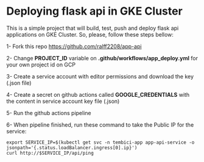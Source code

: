 # Deploying flask api in GKE Cluster

This is a simple project that will build, test, push and deploy flask api applications on GKE Cluster. So, please, follow these steps bellow: 

1- Fork this repo https://github.com/ralff2208/app-api

2- Change **PROJECT_ID** variable on **.github/workflows/app_deploy.yml** for your own project id on GCP

3- Create a service account with editor permissions and download the key (.json file)

4- Create a secret on github actions called **GOOGLE_CREDENTIALS** with the content in service account key file (.json)

5- Run the github actions pipeline

6- When pipeline finished, run these command to take the Public IP for the service: 
```
export SERVICE_IP=$(kubectl get svc -n tembici-app app-api-service -o jsonpath='{.status.loadBalancer.ingress[0].ip}')
curl http://$SERVICE_IP/api/ping
```